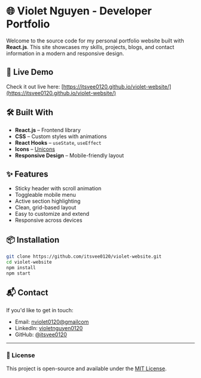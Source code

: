 # 🌐 Violet Nguyen - Developer Portfolio

Welcome to the source code for my personal portfolio website built with **React.js**. This site showcases my skills, projects, blogs, and contact information in a modern and responsive design.

## 🚀 Live Demo

Check it out live here: [https://itsvee0120.github.io/violet-website/](https://itsvee0120.github.io/violet-website/)

## 🛠️ Built With

- **React.js** – Frontend library
- **CSS** – Custom styles with animations
- **React Hooks** – `useState`, `useEffect`
- **Icons** – [Unicons](https://iconscout.com/unicons)
- **Responsive Design** – Mobile-friendly layout

## ✨ Features

- Sticky header with scroll animation
- Toggleable mobile menu
- Active section highlighting
- Clean, grid-based layout
- Easy to customize and extend
- Responsive across devices

## 📦 Installation

```bash
git clone https://github.com/itsvee0120/violet-website.git
cd violet-website
npm install
npm start
```

## 📬 Contact

If you'd like to get in touch:

- Email: [nviolet0120@gmailcom](mailto:nviolet0120@gmailcom)
- LinkedIn: [violetnguyen0120](https://www.linkedin.com/in/violetnguyen0120/e)
- GitHub: [@itsvee0120](https://github.com/itsvee0120)

---

### 📝 License

This project is open-source and available under the [MIT License](LICENSE).
